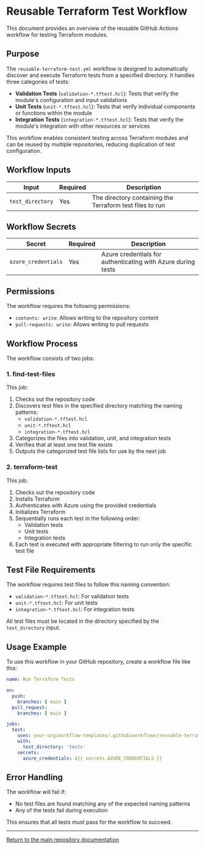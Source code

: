 # Reusable Terraform Test Workflow

This document provides an overview of the reusable GitHub Actions workflow for testing Terraform modules.

## Purpose

The `reusable-terraform-test.yml` workflow is designed to automatically discover and execute Terraform tests from a specified directory. It handles three categories of tests:

- **Validation Tests** (`validation-*.tftest.hcl`): Tests that verify the module's configuration and input validations
- **Unit Tests** (`unit-*.tftest.hcl`): Tests that verify individual components or functions within the module
- **Integration Tests** (`integration-*.tftest.hcl`): Tests that verify the module's integration with other resources or services

This workflow enables consistent testing across Terraform modules and can be reused by multiple repositories, reducing duplication of test configuration.

## Workflow Inputs

| Input | Required | Description |
|-------|----------|-------------|
| `test_directory` | Yes | The directory containing the Terraform test files to run |

## Workflow Secrets

| Secret | Required | Description |
|-------|----------|-------------|
| `azure_credentials` | Yes | Azure credentials for authenticating with Azure during tests |

## Permissions

The workflow requires the following permissions:
- `contents: write`: Allows writing to the repository content
- `pull-requests: write`: Allows writing to pull requests

## Workflow Process

The workflow consists of two jobs:

### 1. find-test-files

This job:
1. Checks out the repository code
2. Discovers test files in the specified directory matching the naming patterns:
   - `validation-*.tftest.hcl`
   - `unit-*.tftest.hcl`
   - `integration-*.tftest.hcl`
3. Categorizes the files into validation, unit, and integration tests
4. Verifies that at least one test file exists
5. Outputs the categorized test file lists for use by the next job

### 2. terraform-test

This job:
1. Checks out the repository code
2. Installs Terraform
3. Authenticates with Azure using the provided credentials
4. Initializes Terraform
5. Sequentially runs each test in the following order:
   - Validation tests
   - Unit tests
   - Integration tests
6. Each test is executed with appropriate filtering to run only the specific test file

## Test File Requirements

The workflow requires test files to follow this naming convention:
- `validation-*.tftest.hcl`: For validation tests
- `unit-*.tftest.hcl`: For unit tests
- `integration-*.tftest.hcl`: For integration tests

All test files must be located in the directory specified by the `test_directory` input.

## Usage Example

To use this workflow in your GitHub repository, create a workflow file like this:

```yaml
name: Run Terraform Tests

on:
  push:
    branches: [ main ]
  pull_request:
    branches: [ main ]

jobs:
  test:
    uses: your-org/workflow-templates/.github/workflows/reusable-terraform-test.yml@main
    with:
      test_directory: 'tests'
    secrets:
      azure_credentials: ${{ secrets.AZURE_CREDENTIALS }}
```

## Error Handling

The workflow will fail if:
- No test files are found matching any of the expected naming patterns
- Any of the tests fail during execution

This ensures that all tests must pass for the workflow to succeed.

---

[Return to the main repository documentation](../README.md)
